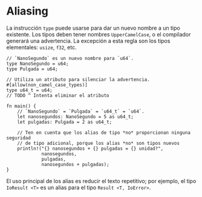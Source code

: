 # Aliasing

La instrucción `type` puede usarse para dar un nuevo nombre a un tipo
existente. Los tipos deben tener nombres `UpperCamelCase`, o el compilador
generará una advertencia. La excepción a esta regla son los tipos elementales:
`usize`, `f32`, etc.

```rust,editable
// `NanoSegundo` es un nuevo nombre para `u64`.
type NanoSegundo = u64;
type Pulgada = u64;

// Utiliza un atributo para silenciar la advertencia.
#[allow(non_camel_case_types)]
type u64_t = u64;
// TODO ^ Intenta eliminar el atributo

fn main() {
    // `NanoSegundo` = `Pulgada` = `u64_t` = `u64`.
    let nanosegundos: NanoSegundo = 5 as u64_t;
    let pulgadas: Pulgada = 2 as u64_t;

    // Ten en cuenta que los alias de tipo *no* proporcionan ninguna seguridad
    // de tipo adicional, porque los alias *no* son tipos nuevos
    println!("{} nanosegundos + {} pulgadas = {} unidad?",
             nanosegundos,
             pulgadas,
             nanosegundos + pulgadas);
}
```

El uso principal de los alias es reducir el texto repetitivo; por ejemplo, el
tipo `IoResult <T>` es un alias para el tipo `Result <T, IoError>`.

<!--
### See also:

[Attributes](../attribute.md)
-->
